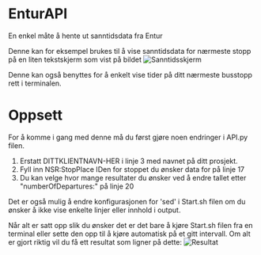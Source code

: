 # EnturAPI
En enkel måte å hente ut sanntidsdata fra Entur

Denne kan for eksempel brukes til å vise sanntidsdata for nærmeste stopp på en liten tekstskjerm som vist på bildet 
![Sanntidsskjerm](https://user-images.githubusercontent.com/63880823/115404858-000be500-a1ee-11eb-8160-c1fb37445f89.jpg)

Denne kan også benyttes for å enkelt vise tider på ditt nærmeste busstopp rett i terminalen.

# Oppsett
For å komme i gang med denne må du først gjøre noen endringer i API.py filen.
1. Erstatt DITTKLIENTNAVN-HER i linje 3 med navnet på ditt prosjekt.
2. Fyll inn NSR:StopPlace IDen for stoppet du ønsker data for på linje 17
3. Du kan velge hvor mange resultater du ønsker ved å endre tallet etter "numberOfDepartures:" på linje 20

Det er også mulig å endre konfigurasjonen for 'sed' i Start.sh filen om du ønsker å ikke vise enkelte linjer eller innhold i output.

Når alt er satt opp slik du ønsker det er det bare å kjøre Start.sh filen fra en terminal eller sette den opp til å kjøre automatisk på et gitt intervall.
Om alt er gjort riktig vil du få ett resultat som ligner på dette:
![Resultat](https://user-images.githubusercontent.com/63880823/115406525-8ffe5e80-a1ef-11eb-80c9-1bf59fd22d06.png)
